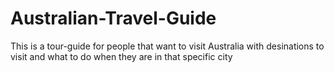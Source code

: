 # Australian-Travel-Guide

This is a tour-guide for people that want to visit Australia with desinations to visit and what to do when they are in that specific city
